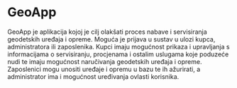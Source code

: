 # GeoApp

GeoApp je aplikacija kojoj je cilj olakšati proces nabave i servisiranja geodetskih uređaja i opreme. Moguća je prijava u sustav u ulozi kupca, administratora ili zaposlenika. Kupci imaju mogućnost prikaza i upravljanja s informacijama o servisiranju, procjenama i ostalim uslugama koje poduzeće nudi te imaju mogućnost naručivanja geodetskih uređaja i opreme. Zaposlenici mogu unositi uređaje i opremu u bazu te ih ažurirati, a administrator ima i mogućnost uređivanja ovlasti korisnika.
